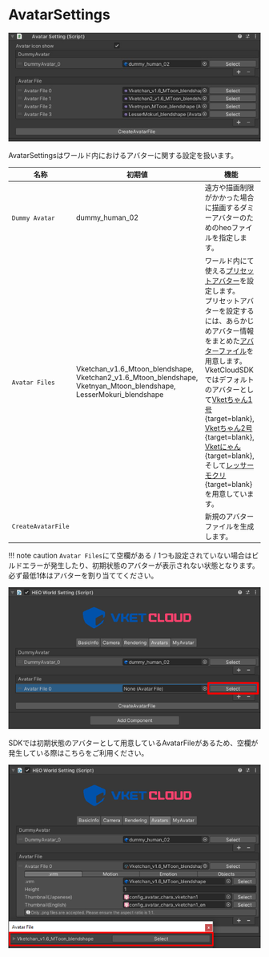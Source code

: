 # AvatarSettings

![AvatarSettings_1](img/AvatarSettings_1.jpg)

AvatarSettingsはワールド内におけるアバターに関する設定を扱います。

| 名称 | 初期値 | 機能 |
| ---- | ---- | ---- |
| `Dummy Avatar` | dummy_human_02 | 遠方や描画制限がかかった場合に描画するダミーアバターのためのheoファイルを指定します。 |
| `Avatar Files` | Vketchan_v1.6_Mtoon_blendshape,<br>Vketchan2_v1.6_Mtoon_blendshape,<br>Vketnyan_Mtoon_blendshape,<br>LesserMokuri_blendshape  | ワールド内にて使える[プリセットアバター](../WorldMakingGuide/PresetAvatar.md)を設定します。<br>プリセットアバターを設定するには、あらかじめアバター情報をまとめた[アバターファイル](../WorldMakingGuide/AvatarFile.md)を用意します。<br>VketCloudSDKではデフォルトのアバターとして[Vketちゃん1号](https://store.vket.com/ja/items/656){target=blank}, [Vketちゃん2号](https://store.vket.com/ja/items/657){target=blank}, [Vketにゃん](https://store.vket.com/ja/items/7140){target=blank}, そして[レッサーモクリ](https://store.vket.com/ja/items/2157){target=blank}を用意しています。 |
| `CreateAvatarFile` | | 新規のアバターファイルを生成します。 |

!!! note caution
    `Avatar Files`にて空欄がある / 1つも設定されていない場合はビルドエラーが発生したり、初期状態のアバターが表示されない状態となります。必ず最低1体はアバターを割り当ててください。

![AvatarSettings_2](../troubleshooting/img/HEOWorldSetting_AvatarFileError_1.jpg)

SDKでは初期状態のアバターとして用意しているAvatarFileがあるため、空欄が発生している際はこちらをご利用ください。

![AvatarSettings_3](../troubleshooting/img/HEOWorldSetting_AvatarFileError_2.jpg)
